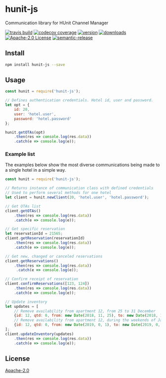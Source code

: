 # hunit-js
Communication library for HUnit Channel Manager

[![travis build](https://img.shields.io/travis/DedoxBR/hunit-js.svg?style=flat-square)](https://travis-ci.org/DedoxBR/hunit-js)
[![codecov coverage](https://img.shields.io/codecov/c/github/DedoxBR/hunit-js.svg?style=flat-square)](https://codecov.io/github/DedoxBR/hunit-js)
[![version](https://img.shields.io/npm/v/hunit-js.svg?style=flat-square)](http://npm.im/hunit-js)
[![downloads](https://img.shields.io/npm/dm/hunit-js.svg?style=flat-square)](http://npm-stat.com/charts.html?package=hunit-js&from=2015-08-01)
[![Apache-2.0 License](https://img.shields.io/npm/l/hunit-js.svg?style=flat-square)](https://spdx.org/licenses/Apache-2.0.html)
[![semantic-release](https://img.shields.io/badge/%20%20%F0%9F%93%A6%F0%9F%9A%80-semantic--release-e10079.svg?style=flat-square)](https://github.com/semantic-release/semantic-release)

## Install

```bash
npm install hunit-js --save
```

## Usage

```js
const hunit = require('hunit-js');

// Defines authentication credentials. Hotel id, user and password.
let opt = {
    id: 20,
    user: 'hotel.user',
    password: 'hotel.password'
};

hunit.getOTAs(opt)
    .then(res => console.log(res.data))
    .catch(e => console.log(e));
```

### Example list

The examples below show the most diverse communications being made to a single hotel in a simple way.

```js
const hunit = require('hunit-js');

// Returns instance of communication class with defined credentials
// Used to perform several methods for one hotel
let client = hunit.newClient(20, 'hotel.user', 'hotel.password');

// Get OTAs list
client.getOTAs()
    .then(res => console.log(res.data))
    .catch(e => console.log(e));

// Get specific reservation
let reservationId = 21565;
client.getReservation(reservationId)
    .then(res => console.log(res.data))
    .catch(e => console.log(e));

// Get new, changed or canceled reservations
client.getReservations()
    .then(res => console.log(res.data))
     .catch(e => console.log(e));

// Confirm receipt of reservation
client.confirmReservations([123, 124])
    .then(res => console.log(res.data))
    .catch(e => console.log(e));

// Update inventory
let updates = [
    // Remove availability from apartment 12, from 25 to 31 December
    {id: 12, qtd: 0, from: new Date(2018, 11, 25), to: new Date(2018, 11, 31)},
    // Remove availability from apartment 12, during the weekends of January
    {id: 12, qtd: 0, from: new Date(2019, 0, 1), to: new Date(2019, 0, 31), days: {fri: true, sat: true}}
];
client.updateInventory(updates)
    .then(res => console.log(res.data))
    .catch(e => console.log(e));
```

## License

[Apache-2.0](https://spdx.org/licenses/Apache-2.0.html)